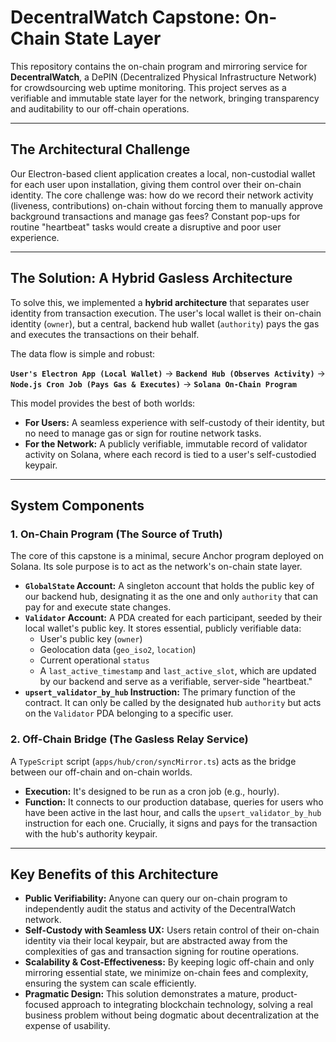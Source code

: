 # DecentralWatch Capstone: On-Chain State Layer
This repository contains the on-chain program and mirroring service for **DecentralWatch**, a DePIN (Decentralized Physical Infrastructure Network) for crowdsourcing web uptime monitoring. This project serves as a verifiable and immutable state layer for the network, bringing transparency and auditability to our off-chain operations.

---

## The Architectural Challenge

Our Electron-based client application creates a local, non-custodial wallet for each user upon installation, giving them control over their on-chain identity. The core challenge was: how do we record their network activity (liveness, contributions) on-chain without forcing them to manually approve background transactions and manage gas fees? Constant pop-ups for routine "heartbeat" tasks would create a disruptive and poor user experience.

---

## The Solution: A Hybrid Gasless Architecture

To solve this, we implemented a **hybrid architecture** that separates user identity from transaction execution. The user's local wallet is their on-chain identity (`owner`), but a central, backend hub wallet (`authority`) pays the gas and executes the transactions on their behalf.

The data flow is simple and robust:

**`User's Electron App (Local Wallet)`** → **`Backend Hub (Observes Activity)`** → **`Node.js Cron Job (Pays Gas & Executes)`** → **`Solana On-Chain Program`**

This model provides the best of both worlds:

* **For Users:** A seamless experience with self-custody of their identity, but no need to manage gas or sign for routine network tasks.
* **For the Network:** A publicly verifiable, immutable record of validator activity on Solana, where each record is tied to a user's self-custodied keypair.

---

## System Components

### 1. On-Chain Program (The Source of Truth)

The core of this capstone is a minimal, secure Anchor program deployed on Solana. Its sole purpose is to act as the network's on-chain state layer.

* **`GlobalState` Account:** A singleton account that holds the public key of our backend hub, designating it as the one and only `authority` that can pay for and execute state changes.
* **`Validator` Account:** A PDA created for each participant, seeded by their local wallet's public key. It stores essential, publicly verifiable data:
    * User's public key (`owner`)
    * Geolocation data (`geo_iso2`, `location`)
    * Current operational `status`
    * A `last_active_timestamp` and `last_active_slot`, which are updated by our backend and serve as a verifiable, server-side "heartbeat."
* **`upsert_validator_by_hub` Instruction:** The primary function of the contract. It can only be called by the designated hub `authority` but acts on the `Validator` PDA belonging to a specific user.

### 2. Off-Chain Bridge (The Gasless Relay Service)

A `TypeScript` script (`apps/hub/cron/syncMirror.ts`) acts as the bridge between our off-chain and on-chain worlds.

* **Execution:** It's designed to be run as a cron job (e.g., hourly).
* **Function:** It connects to our production database, queries for users who have been active in the last hour, and calls the `upsert_validator_by_hub` instruction for each one. Crucially, it signs and pays for the transaction with the hub's authority keypair.

---

## Key Benefits of this Architecture

* **Public Verifiability:** Anyone can query our on-chain program to independently audit the status and activity of the DecentralWatch network.
* **Self-Custody with Seamless UX:** Users retain control of their on-chain identity via their local keypair, but are abstracted away from the complexities of gas and transaction signing for routine operations.
* **Scalability & Cost-Effectiveness:** By keeping logic off-chain and only mirroring essential state, we minimize on-chain fees and complexity, ensuring the system can scale efficiently.
* **Pragmatic Design:** This solution demonstrates a mature, product-focused approach to integrating blockchain technology, solving a real business problem without being dogmatic about decentralization at the expense of usability.